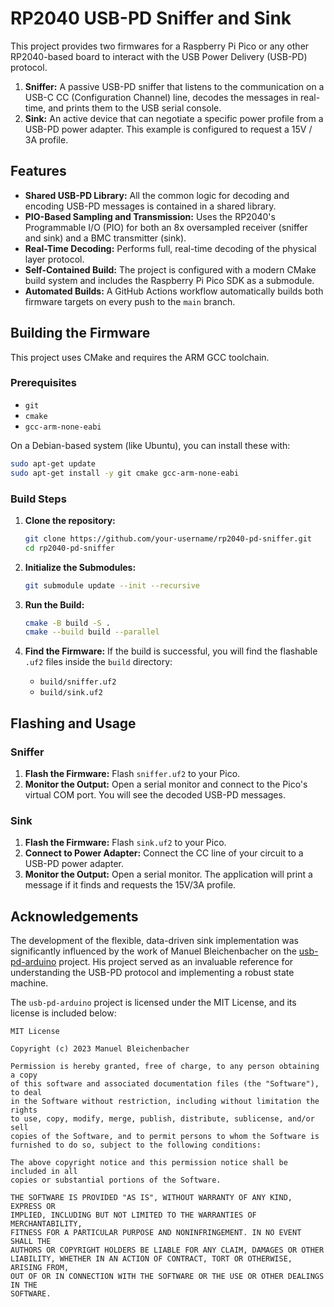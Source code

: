 # RP2040 USB-PD Sniffer and Sink

This project provides two firmwares for a Raspberry Pi Pico or any other RP2040-based board to interact with the USB Power Delivery (USB-PD) protocol.

1.  **Sniffer:** A passive USB-PD sniffer that listens to the communication on a USB-C CC (Configuration Channel) line, decodes the messages in real-time, and prints them to the USB serial console.
2.  **Sink:** An active device that can negotiate a specific power profile from a USB-PD power adapter. This example is configured to request a 15V / 3A profile.

## Features

*   **Shared USB-PD Library:** All the common logic for decoding and encoding USB-PD messages is contained in a shared library.
*   **PIO-Based Sampling and Transmission:** Uses the RP2040's Programmable I/O (PIO) for both an 8x oversampled receiver (sniffer and sink) and a BMC transmitter (sink).
*   **Real-Time Decoding:** Performs full, real-time decoding of the physical layer protocol.
*   **Self-Contained Build:** The project is configured with a modern CMake build system and includes the Raspberry Pi Pico SDK as a submodule.
*   **Automated Builds:** A GitHub Actions workflow automatically builds both firmware targets on every push to the `main` branch.

## Building the Firmware

This project uses CMake and requires the ARM GCC toolchain.

### Prerequisites

*   `git`
*   `cmake`
*   `gcc-arm-none-eabi`

On a Debian-based system (like Ubuntu), you can install these with:
```bash
sudo apt-get update
sudo apt-get install -y git cmake gcc-arm-none-eabi
```

### Build Steps

1.  **Clone the repository:**
    ```bash
    git clone https://github.com/your-username/rp2040-pd-sniffer.git
    cd rp2040-pd-sniffer
    ```

2.  **Initialize the Submodules:**
    ```bash
    git submodule update --init --recursive
    ```

3.  **Run the Build:**
    ```bash
    cmake -B build -S .
    cmake --build build --parallel
    ```

4.  **Find the Firmware:**
    If the build is successful, you will find the flashable `.uf2` files inside the `build` directory:
    *   `build/sniffer.uf2`
    *   `build/sink.uf2`

## Flashing and Usage

### Sniffer

1.  **Flash the Firmware:** Flash `sniffer.uf2` to your Pico.
2.  **Monitor the Output:** Open a serial monitor and connect to the Pico's virtual COM port. You will see the decoded USB-PD messages.

### Sink

1.  **Flash the Firmware:** Flash `sink.uf2` to your Pico.
2.  **Connect to Power Adapter:** Connect the CC line of your circuit to a USB-PD power adapter.
3.  **Monitor the Output:** Open a serial monitor. The application will print a message if it finds and requests the 15V/3A profile.

## Acknowledgements

The development of the flexible, data-driven sink implementation was significantly influenced by the work of Manuel Bleichenbacher on the [usb-pd-arduino](https://github.com/manuelbl/usb-pd-arduino) project. His project served as an invaluable reference for understanding the USB-PD protocol and implementing a robust state machine.

The `usb-pd-arduino` project is licensed under the MIT License, and its license is included below:

```
MIT License

Copyright (c) 2023 Manuel Bleichenbacher

Permission is hereby granted, free of charge, to any person obtaining a copy
of this software and associated documentation files (the "Software"), to deal
in the Software without restriction, including without limitation the rights
to use, copy, modify, merge, publish, distribute, sublicense, and/or sell
copies of the Software, and to permit persons to whom the Software is
furnished to do so, subject to the following conditions:

The above copyright notice and this permission notice shall be included in all
copies or substantial portions of the Software.

THE SOFTWARE IS PROVIDED "AS IS", WITHOUT WARRANTY OF ANY KIND, EXPRESS OR
IMPLIED, INCLUDING BUT NOT LIMITED TO THE WARRANTIES OF MERCHANTABILITY,
FITNESS FOR A PARTICULAR PURPOSE AND NONINFRINGEMENT. IN NO EVENT SHALL THE
AUTHORS OR COPYRIGHT HOLDERS BE LIABLE FOR ANY CLAIM, DAMAGES OR OTHER
LIABILITY, WHETHER IN AN ACTION OF CONTRACT, TORT OR OTHERWISE, ARISING FROM,
OUT OF OR IN CONNECTION WITH THE SOFTWARE OR THE USE OR OTHER DEALINGS IN THE
SOFTWARE.
```
